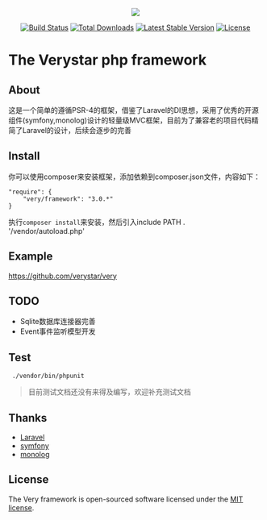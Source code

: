 <p align="center"><a href="http://verystar.cn" target="_blank"><img src="https://static.verystar.cn/s/logo.png"></a></p>
<p align="center">
<a href="https://travis-ci.org/verystar/framework"><img src="https://api.travis-ci.org/verystar/framework.svg" alt="Build Status"></a>
<a href="https://packagist.org/packages/very/framework"><img src="https://poser.pugx.org/very/framework/d/total.svg" alt="Total Downloads"></a>
<a href="https://packagist.org/packages/very/framework"><img src="https://poser.pugx.org/very/framework/v/stable.svg" alt="Latest Stable Version"></a>
<a href="https://packagist.org/packages/very/framework"><img src="https://poser.pugx.org/very/framework/license.svg" alt="License"></a>
</p>

# The Verystar php framework

## About
这是一个简单的遵循PSR-4的框架，借鉴了Laravel的DI思想，采用了优秀的开源组件(symfony,monolog)设计的轻量级MVC框架，目前为了兼容老的项目代码精简了Laravel的设计，后续会逐步的完善

## Install

你可以使用composer来安装框架，添加依赖到composer.json文件，内容如下：

```
"require": {
    "very/framework": "3.0.*"
}
```

执行`composer install`来安装，然后引入include PATH . '/vendor/autoload.php'

## Example

https://github.com/verystar/very

## TODO
- Sqlite数据库连接器完善
- Event事件监听模型开发

## Test

```
 ./vendor/bin/phpunit
```

> 目前测试文档还没有来得及编写，欢迎补充测试文档

## Thanks

- [Laravel](https://github.com/laravel/framework)
- [symfony](https://github.com/symfony/symfony)
- [monolog](https://github.com/Seldaek/monolog)

## License
The Very framework is open-sourced software licensed under the [MIT license](http://opensource.org/licenses/MIT).
